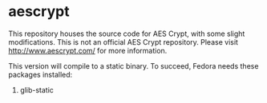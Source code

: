 aescrypt
========

This repository houses the source code for AES Crypt, with some slight modifications.  This is not an official AES Crypt repository.  Please visit http://www.aescrypt.com/ for more information.  

This version will compile to a static binary.  To succeed, Fedora needs these packages installed:

1. glib-static
